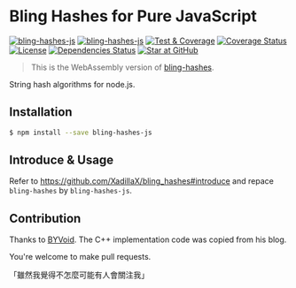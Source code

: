 # Bling Hashes for Pure JavaScript

[![bling-hashes-js](http://img.shields.io/npm/v/bling-hashes-js.svg)](https://www.npmjs.org/package/bling-hashes-js)
[![bling-hashes-js](http://img.shields.io/npm/dm/bling-hashes-js.svg)](https://www.npmjs.org/package/bling-hashes-js)
[![Test & Coverage](https://github.com/XadillaX/bling_hashes_js/workflows/Test%20&%20Coverage/badge.svg)](https://github.com/XadillaX/bling_hashes_js)
[![Coverage Status](https://coveralls.io/repos/github/XadillaX/bling_hashes_js/badge.svg?branch=master)](https://coveralls.io/github/XadillaX/bling_hashes_js?branch=master)
[![License](https://img.shields.io/npm/l/bling-hashes-js.svg?style=flat)](https://www.npmjs.org/package/bling-hashes-js)
[![Dependencies Status](https://img.shields.io/david/XadillaX/bling-hashes-js)](https://www.npmjs.org/package/bling-hashes-js)
[![Star at GitHub](https://img.shields.io/github/stars/XadillaX/bling_hashes_js.svg?style=social&label=Star)](https://github.com/xadillax/bling_hashes)

> This is the WebAssembly version of [bling-hashes](https://github.com/XadillaX/bling_hashes).

String hash algorithms for node.js.

## Installation

```bash
$ npm install --save bling-hashes-js
```

## Introduce & Usage

Refer to https://github.com/XadillaX/bling_hashes#introduce and repace `bling-hashes` by `bling-hashes-js`.

## Contribution

Thanks to [BYVoid](https://github.com/byvoid). The C++ implementation code was copied from his blog.

You're welcome to make pull requests.


「雖然我覺得不怎麼可能有人會關注我」

